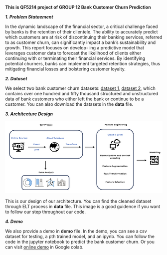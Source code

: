 **This is QF5214 project of GROUP 12 Bank Customer Churn Prediction**

***1. Problem Stataement***

In the dynamic landscape of the financial sector, a critical challenge faced by banks
is the retention of their clientele. The ability to accurately predict which customers
are at risk of discontinuing their banking services, referred to as customer churn, can
significantly impact a bank’s sustainability and growth. This report focuses on develop-
ing a predictive model that leverages customer data to forecast the likelihood of clients
either continuing with or terminating their financial services. By identifying potential
churners, banks can implement targeted retention strategies, thus mitigating financial
losses and bolstering customer loyalty.

***2. Dataset***

We select two bank customer churn datasets: [dataset 1](https://www.kaggle.com/competitions/playground-series-s4e1), [dataset 2](https://www.kaggle.com/datasets/shubhammeshram579/bank-customer-churn-prediction), which contains over one hundred and fifty thousand structured and unstructured data of bank customers who either left the bank or continue to be a customer. You can also download the datasets in the **data** file.

***3. Architecture Design***

![image](https://github.com/9Tribez17/QF_Group12/blob/main/arch.png)

This is our design of our architecture. You can find the cleaned dataset through ELT process in **data** file. This image is a good guidence if you want to follow our step throughout our code.

***4. Demo***

We also provide a demo in **demo** file. In the demo, you can see a csv dataset for testing, a pth trained model, and an ipynb. You can follow the code in the jupyter notebook to predict the bank customer churn. Or you can visit [online demo](https://drive.google.com/drive/folders/1OrOTwMYFMGYMXXAyE7Wdy4mboMFT4Xtx?usp=sharing) in Google colab.
